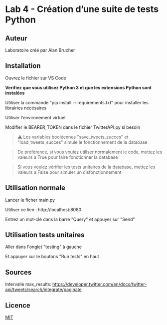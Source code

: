 # Lab 4 - Création d’une suite de tests Python

## Auteur

Laboratoire créé par Alan Brucher

## Installation

Ouvrez le fichier sur VS Code

**Verifiez que vous utilisez Python 3 et que les extensions Python sont instalées**

Utiliser la commande "pip install -r requirements.txt" pour installer les librairies nécésaires

Utiliser l'environement virtuel

Modifier le BEARER_TOKEN dans le fichier TwitterAPI.py si besoin

> :warning:	Les variables booléennes "save_tweets_succes" et "load_tweets_succes" simule le fonctionnement de la database

> De préférence, si vous voulez utiliser normalement le code, mettez les valeurs a True pour faire fonctionner la database

> Si vous voulez vérifier les tests unitaires de la database, mettez les valeurs a False pour simuler un disfonctionnement

## Utilisation normale

Lancer le ficher main.py

Utiliser ce lien : http://localhost:8080

Entrez un mot-clé dans la barre "Query" et appuyer sur "Send"

## Utilisation tests unitaires

Aller dans l'onglet "testing" à gauche

Et appuyer sur le boutons "Run tests" en haut

## Sources 

Intervalle max_results: https://developer.twitter.com/en/docs/twitter-api/tweets/search/integrate/paginate

## Licence

[MIT](https://choosealicense.com/licenses/mit/)
